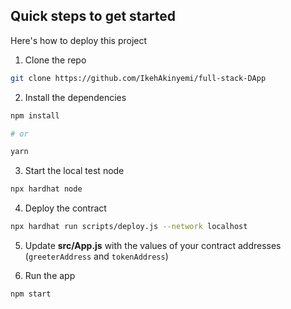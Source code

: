 ## Quick steps to get started

Here's how to deploy this project

1. Clone the repo

```sh
git clone https://github.com/IkehAkinyemi/full-stack-DApp
```

2. Install the dependencies

```sh
npm install

# or

yarn
```

3. Start the local test node

```sh
npx hardhat node
```

4. Deploy the contract

```sh
npx hardhat run scripts/deploy.js --network localhost
```

5. Update **src/App.js** with the values of your contract addresses (`greeterAddress` and `tokenAddress`)

6. Run the app

```sh
npm start
```
